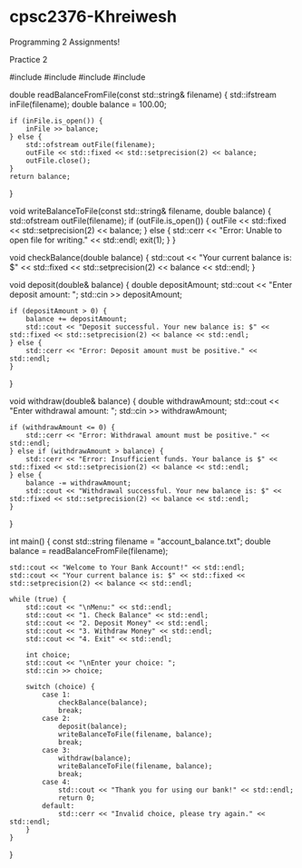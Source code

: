 # cpsc2376-Khreiwesh

Programming 2 Assignments!

Practice 2 

#include <iostream>
#include <fstream>
#include <iomanip>
#include <string>

double readBalanceFromFile(const std::string& filename) {
    std::ifstream inFile(filename);
    double balance = 100.00;

    if (inFile.is_open()) {
        inFile >> balance;
    } else {
        std::ofstream outFile(filename);
        outFile << std::fixed << std::setprecision(2) << balance;
        outFile.close();
    }
    return balance;
}

void writeBalanceToFile(const std::string& filename, double balance) {
    std::ofstream outFile(filename);
    if (outFile.is_open()) {
        outFile << std::fixed << std::setprecision(2) << balance;
    } else {
        std::cerr << "Error: Unable to open file for writing." << std::endl;
        exit(1);
    }
}

void checkBalance(double balance) {
    std::cout << "Your current balance is: $" << std::fixed << std::setprecision(2) << balance << std::endl;
}

void deposit(double& balance) {
    double depositAmount;
    std::cout << "Enter deposit amount: ";
    std::cin >> depositAmount;

    if (depositAmount > 0) {
        balance += depositAmount;
        std::cout << "Deposit successful. Your new balance is: $" << std::fixed << std::setprecision(2) << balance << std::endl;
    } else {
        std::cerr << "Error: Deposit amount must be positive." << std::endl;
    }
}

void withdraw(double& balance) {
    double withdrawAmount;
    std::cout << "Enter withdrawal amount: ";
    std::cin >> withdrawAmount;

    if (withdrawAmount <= 0) {
        std::cerr << "Error: Withdrawal amount must be positive." << std::endl;
    } else if (withdrawAmount > balance) {
        std::cerr << "Error: Insufficient funds. Your balance is $" << std::fixed << std::setprecision(2) << balance << std::endl;
    } else {
        balance -= withdrawAmount;
        std::cout << "Withdrawal successful. Your new balance is: $" << std::fixed << std::setprecision(2) << balance << std::endl;
    }
}

int main() {
    const std::string filename = "account_balance.txt";
    double balance = readBalanceFromFile(filename);

    std::cout << "Welcome to Your Bank Account!" << std::endl;
    std::cout << "Your current balance is: $" << std::fixed << std::setprecision(2) << balance << std::endl;

    while (true) {
        std::cout << "\nMenu:" << std::endl;
        std::cout << "1. Check Balance" << std::endl;
        std::cout << "2. Deposit Money" << std::endl;
        std::cout << "3. Withdraw Money" << std::endl;
        std::cout << "4. Exit" << std::endl;

        int choice;
        std::cout << "\nEnter your choice: ";
        std::cin >> choice;

        switch (choice) {
            case 1:
                checkBalance(balance);
                break;
            case 2:
                deposit(balance);
                writeBalanceToFile(filename, balance);
                break;
            case 3:
                withdraw(balance);
                writeBalanceToFile(filename, balance);
                break;
            case 4:
                std::cout << "Thank you for using our bank!" << std::endl;
                return 0;
            default:
                std::cerr << "Invalid choice, please try again." << std::endl;
        }
    }
}
